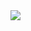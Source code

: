 <!DOCTYPE HTML>
  <html lang=en>
      <body background="black">
          <img src="E:\data vip\web cource\My website\css\logo.png"/>
      </body>
  </html>  
